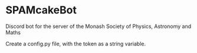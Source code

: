 # SPAMcakeBot
Discord bot for the server of the Monash Society of Physics, Astronomy and Maths


Create a config.py file, with the token as a string variable.
